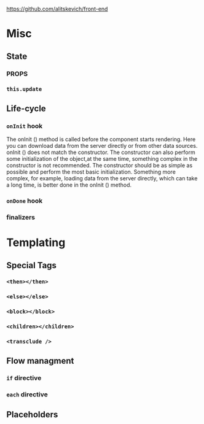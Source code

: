https://github.com/alitskevich/front-end

# Misc

## State
### PROPS

### `this.update`

## Life-cycle
### `onInit` hook
The onInit () method is called before the component starts rendering.
Here you can download data from the server directly or from other data sources.
onInit () does not match the constructor. The constructor can also perform some initialization of the object,at the same time, something 
complex in the constructor is not recommended. The constructor should be as simple as possible and perform the most basic 
initialization. Something more complex, for example, loading data from the server directly, which can take a long time, is better done 
in the onInit () method.

### `onDone` hook

### finalizers

# Templating

## Special Tags
### `<then></then>`

### `<else></else>`

### `<block></block>`

### `<children></children>`

### `<transclude />`

## Flow managment
### `if` directive

### `each` directive

## Placeholders
